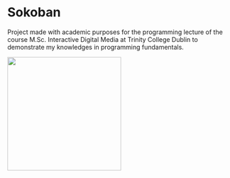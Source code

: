 # Sokoban

Project made with academic purposes for the programming lecture of the course M.Sc. Interactive Digital Media
at Trinity College Dublin to demonstrate my knowledges in programming fundamentals.

<img src="https://github.com/marianagaluk/Sokoban/screenshots/first_level_1.png" width="256" height="256">
